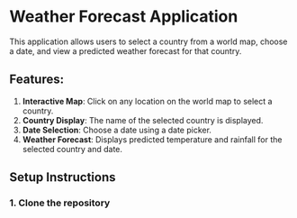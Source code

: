 # Weather Forecast Application

This application allows users to select a country from a world map, choose a date, and view a predicted weather forecast for that country.

## Features:

1. **Interactive Map**: Click on any location on the world map to select a country.
2. **Country Display**: The name of the selected country is displayed.
3. **Date Selection**: Choose a date using a date picker.
4. **Weather Forecast**: Displays predicted temperature and rainfall for the selected country and date.

## Setup Instructions

### 1. Clone the repository
